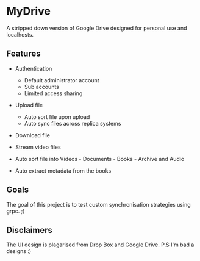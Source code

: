 # MyDrive

A stripped down version of Google Drive designed for personal use and localhosts. 

## Features
- Authentication
    - Default administrator account
    - Sub accounts
    - Limited access sharing
- Upload file
    - Auto sort file upon upload
    - Auto sync files across replica systems
- Download file
    
- Stream video files
- Auto sort file into Videos - Documents - Books - Archive and Audio
- Auto extract metadata from the books


## Goals
The goal of this project is to test custom synchronisation strategies using grpc. ;)


## Disclaimers
The UI design is plagarised from Drop Box and Google Drive. P.S I'm bad a designs :)
